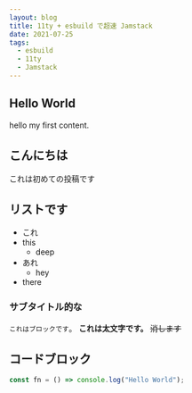 ```yaml
---
layout: blog
title: 11ty + esbuild で超速 Jamstack
date: 2021-07-25
tags:
  - esbuild
  - 11ty
  - Jamstack
---
```


## Hello World

hello my first content.

## こんにちは

これは初めての投稿です

## リストです

- これ
- this
  - deep
- あれ
  - hey
- there

### サブタイトル的な

`これはブロックです`。
**これは太文字です。**
~~消します~~

## コードブロック

```js
const fn = () => console.log("Hello World");
```
